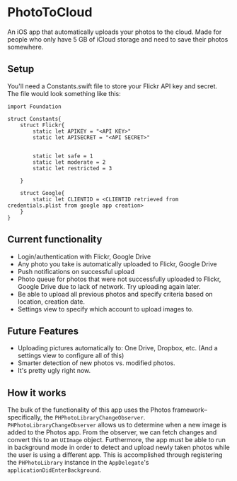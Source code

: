 # PhotoToCloud

An iOS app that automatically uploads your photos to the cloud. Made for people who only have 5 GB of iCloud storage and need to save their photos somewhere.

## Setup
You'll need a Constants.swift file to store your Flickr API key and secret.  
The file would look something like this: 
```
import Foundation

struct Constants{
    struct Flickr{
        static let APIKEY = "<API KEY>"
        static let APISECRET = "<API SECRET>"


        static let safe = 1
        static let moderate = 2
        static let restricted = 3

    }

    struct Google{
        static let CLIENTID = <CLIENTID retrieved from credentials.plist from google app creation>
    }
}
```

## Current functionality
* Login/authentication with Flickr, Google Drive
* Any photo you take is automatically uploaded to Flickr, Google Drive
* Push notifications on successful upload
* Photo queue for photos that were not successfully uploaded to Flickr, Google Drive due to lack of network. Try uploading again later. 
* Be able to upload all previous photos and specify criteria based on location, creation date.
* Settings view to specify which account to upload images to.

## Future Features
* Uploading pictures automatically to: One Drive, Dropbox, etc. (And a settings view to configure all of this)
* Smarter detection of new photos vs. modified photos.
* It's pretty ugly right now.

## How it works
The bulk of the functionality of this app uses the Photos framework–specifically, the `PHPhotoLibraryChangeObserver`. `PHPhotoLibraryChangeObserver` allows us to determine when a new image is added to the Photos app. From the observer, we can fetch changes and convert this to an `UIImage` object. Furthermore, the app must be able to run in background mode in order to detect and upload newly taken photos while the user is using a different app. This is accomplished through registering the `PHPhotoLibrary` instance in the  `AppDelegate`'s `applicationDidEnterBackground`.
